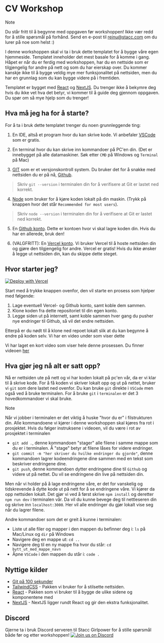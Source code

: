 # CV Workshop

> [!NOTE]  
> Du står fritt til å begynne med oppgaven før workshoppen!
> Ikke vær redd for å stille spørsmål på forhånd. Send en e-post til reinu@stacc.com om du lurer på noe som helst :)

I denne workshoppen skal vi ta i bruk dette templatet for å bygge våre egen hjemmeside. Templatet inneholder det mest basale for å komme i gang. Håpet er når du er ferdig med workshoppen, har du en nettside som er tilgjengelig for andre på nett og som du har eierskap over. Du kommer kanskje ikke til å bygge veldig mye mer funksjonalitet på nettsiden, men du har en grunnlag som du kan bygge videre på i fremtiden.

Templatet er bygget med [React](https://react.dev) og [NextJS](https://nextjs.org). Du trenger ikke å bekymre deg hvis du ikke vet hva det betyr, vi kommer til å guide deg gjennom oppgaven. Du spør om så mye hjelp som du trenger!

## Hva må jeg ha for å starte?

For å ta i bruk dette templatet trenger du noen grunnleggende ting:

1. En IDE, altså et program hvor du kan skrive kode. Vi anbefaler [VSCode](https://code.visualstudio.com/) som er gratis.

2. En terminal hvor du kan skrive inn kommandoer på PC'en din. (Det er innebygget på alle datamaskiner. Søk etter `CMD` på Windows og `Terminal` på Mac)

3. [GIT](https://git-scm.com/downloads) som er et versjonskontroll system. Du bruker det for å snakke med nettsiden du er på nå, [Github](https://github.com).

> Skriv `git --version` i terminalen din for å verifisere at Git er lastet ned korrekt.

4. [Node](https://nodejs.org/en) som bruker for å kjøre koden lokalt på din maskin. (Trykk på knappen hvor det står `Recommended for most users`).

> Skriv `node --version` i terminalen din for å verifisere at Git er lastet ned korrekt.

5. En [Github konto](https://github.com/join). Dette er kontoen hvor vi skal lagre koden din. Hvis du har en allerede, bruk den!

6. (VALGFRITT): En [Vercel konto](https://vercel.com). Vi bruker Vercel til å hoste nettsiden din og gjøre den tilgjengelig for andre. Vercel er gratis! Hvis du ikke ønsker å legge ut nettsiden din, kan du skippe dette steget.

## Hvor starter jeg?

[![Deploy with Vercel](https://vercel.com/button)](https://vercel.com/new/clone?repository-url=https%3A%2F%2Fgithub.com%2Fstacc%2Fcv-workshop&project-name=cv-nettside&repository-name=cv-nettside&demo-title=Din%20egen%20hjemmeside&demo-description=Snart%20din%20egen%20hjemmeside%20p%C3%A5%20internett!&demo-url=https%3A%2F%2Fstacc.com&demo-image=https%3A%2F%2Fscontent.fsvg2-1.fna.fbcdn.net%2Fv%2Ft39.30808-6%2F277743561_1426907474412582_2576987049166049851_n.png%3F_nc_cat%3D102%26ccb%3D1-7%26_nc_sid%3D1ac024%26_nc_ohc%3DVeh_am-zic4AX_Zhiwk%26_nc_ht%3Dscontent.fsvg2-1.fna%26oh%3D00_AfC_z3A6nrn5ZnCi3dTROTTcndiQ8ktENqBHnsUNbbfUvg%26oe%3D652B5742)

Start med å trykke knappen ovenfor, den vil starte en prosess som hjelper med følgende:
1. Lage eventuell Vercel- og Github konto, samt koble dem sammen.
2. Klone koden fra dette repositoriet til din egen konto.
3. Legge siden ut på internett, samt koble sammen hver gang du pusher nye endringer til Github, så vil det endre nettsiden.

Etterpå er du nødt til å klone ned repoet lokalt slik at du kan begynne å endre på koden selv.
Vi har en video under som viser dette

Vi har laget en kort video som viser hele denne prosessen. Du finner videoen [her](https://youtu.be/I0q2DAXPdKc)

## Hva gjør jeg nå alt er satt opp?

Nå er nettsiden ute på nett og vi har koden lokalt på pc'en vår, da er vi klar til å skrive kode.
For å få koden vi skriver lokalt opp og ut på nettet, bruker vi `git` som dere lastet ned ovenfor.
Du kan bruke `git` direkte i `VSCode` men også ved å bruke terminalen. For å bruke `git` i `terminalen` er det 3 hovedkommandoer vi skal bruke.

> [!NOTE]  
> Når vi jobber i terminalen er det viktig å huske "hvor du er" i filstrukturen din. Alle kommandoene vi kjører i denne workshoppen skal kjøres fra rot i prosjektet. Hvis du følger instruksene i videoen, vil du være i rot av prosjektet i terminalen

- `git add .`, denne kommandoen "stager" alle filene i samme mappe som du er i terminalen. Å "stage" betyr at filene låses for videre endringer.
- `git commit -m "her skriver du hvilke endringer du gjorde"`, denne kommandoen lagrer kodeendringene dine sammen med en tekst som beskriver endringene dine.
- `git push`, denne kommandoen dytter endringene dine til `Github` og videre ut på nettet. Du vil se endringene din live på nettsiden din.

Men når vi holder på å lage endringene våre, er det for vanskelig og tidskrevende å dytte kode ut på nett for å se endringene våre. Vi kjører da opp nettsiden lokalt. Det gjør vi ved å først skrive `npm install` og deretter `npm run dev` i terminalen vår. Da vil du kunne bevege deg til nettleseren din og skrive inn `localhost:3000`. Her vil alle endringer du gjør lokalt vise seg når du lagrer filene.

Andre kommandoer som det er greit å kunne i terminalen:
- Liste ut alle filer og mapper i den mappen du befinner deg i: `ls` på Mac/Linux og `dir` på Windows
- Navigere deg en mappe ut: `cd ..`
- Navigere deg til en ny mappe fra hvor du står: `cd bytt_ut_med_mappe_navn`
- Åpne `VSCode` i den mappen du står i: `code .`

## Nyttige kilder

- [Git på 100 sekunder](https://www.youtube.com/watch?v=hwP7WQkmECE)
- [TailwindCSS](https://tailwindcss.com/) - Pakken vi bruker for å stilsette nettsiden.
- [React](https://react.dev/) - Pakken som vi bruker til å bygge de ulike sidene og komponentene med
- [NextJS](https://nextjs.org/) - NextJS ligger rundt React og gir den ekstra funksjonalitet.

## Discord

Gjerne ta i bruk Discord serveren til Stacc Girlpower for å stille spørsmål både før og etter workshoppen!
[![Join us on Discord](https://assets-global.website-files.com/6257adef93867e50d84d30e2/62594fddd654fc29fcc07359_cb48d2a8d4991281d7a6a95d2f58195e.svg)](https://discord.gg/FhrMvpKMEw)

